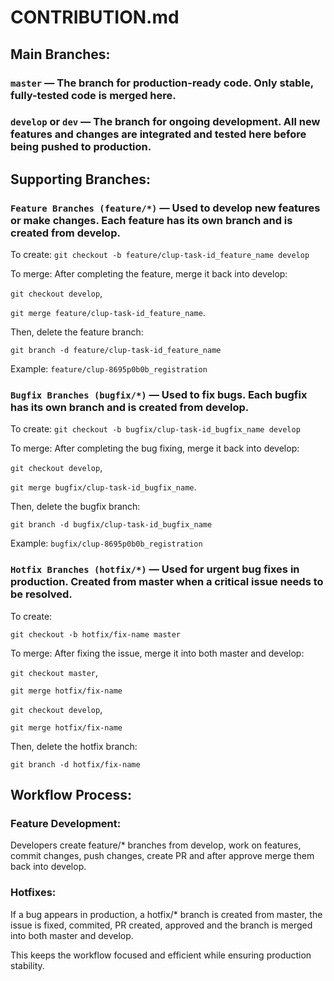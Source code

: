 # CONTRIBUTION.md

## Main Branches:

### ```master``` — The branch for production-ready code. Only stable, fully-tested code is merged here.

### ```develop``` or ```dev``` — The branch for ongoing development. All new features and changes are integrated and tested here before being pushed to production.

## Supporting Branches:

### ```Feature Branches (feature/*)``` — Used to develop new features or make changes. Each feature has its own branch and is created from develop. 

To create: ```git checkout -b feature/clup-task-id_feature_name develop```

To merge: After completing the feature, merge it back into develop:

```git checkout develop```,

```git merge feature/clup-task-id_feature_name```.

Then, delete the feature branch:

```git branch -d feature/clup-task-id_feature_name```

Example: ```feature/clup-8695p0b0b_registration```

### ```Bugfix Branches (bugfix/*)``` — Used to fix bugs. Each bugfix has its own branch and is created from develop. 

To create: ```git checkout -b bugfix/clup-task-id_bugfix_name develop```

To merge: After completing the bug fixing, merge it back into develop:

```git checkout develop```,

```git merge bugfix/clup-task-id_bugfix_name```.

Then, delete the bugfix branch:

```git branch -d bugfix/clup-task-id_bugfix_name```

Example: ```bugfix/clup-8695p0b0b_registration```

### ```Hotfix Branches (hotfix/*)``` — Used for urgent bug fixes in production. Created from master when a critical issue needs to be resolved.

To create:

```git checkout -b hotfix/fix-name master```

To merge: After fixing the issue, merge it into both master and develop:

```git checkout master```, 

```git merge hotfix/fix-name```

```git checkout develop```,

```git merge hotfix/fix-name```

Then, delete the hotfix branch:

```git branch -d hotfix/fix-name```

## Workflow Process:

### Feature Development:
Developers create feature/* branches from develop, work on features, commit changes, push changes, create PR and after approve merge them back into develop.

### Hotfixes:
If a bug appears in production, a hotfix/* branch is created from master, the issue is fixed, commited, PR created, approved and the branch is merged into both master and develop.

This keeps the workflow focused and efficient while ensuring production stability.
